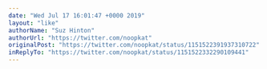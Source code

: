 ```yaml
---
date: "Wed Jul 17 16:01:47 +0000 2019"
layout: "like"
authorName: "Suz Hinton"
authorUrl: "https://twitter.com/noopkat"
originalPost: "https://twitter.com/noopkat/status/1151522391937310722"
inReplyTo: "https://twitter.com/noopkat/status/1151522332290109441"
---
```

